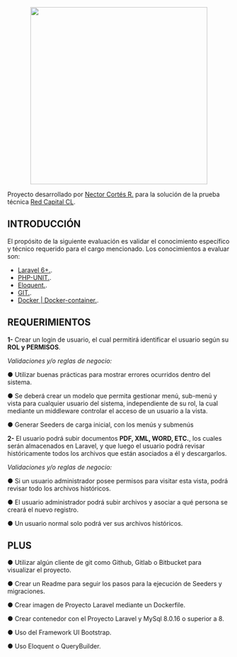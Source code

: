 <p align="center"><a href="https://redcapital.cl" target="_blank"><img src="https://www.paymentmedia.com/gallery/59b6ecdbce3a4red_capita_dfgfgf_623.jpg" width="400"></a></p>

Proyecto desarrollado por [Nector Cortés R.](https://github.com/nector95/) para la solución de la prueba técnica [Red Capital CL](https://redcapital.cl).


## INTRODUCCIÓN

El propósito de la siguiente evaluación es validar el conocimiento específico y técnico
requerido para el cargo mencionado. Los conocimientos a evaluar son:    

- [Laravel 6+.](https://laravel.com).
- [PHP-UNIT.](https://www.php.net).
- [Eloquent.](https://laravel.com/docs/8.x/eloquent).
- [GIT.](https://github.com).
- [Docker | Docker-container.](https://www.docker.com).


## REQUERIMIENTOS

**1-** Crear un login de usuario, el cual permitirá identificar el usuario según su **ROL y PERMISOS**.


*Validaciones y/o reglas de negocio:*

● Utilizar buenas prácticas para mostrar errores ocurridos dentro del sistema.

● Se deberá crear un modelo que permita gestionar menú, sub-menú y vista para cualquier usuario del sistema, independiente de su rol, la cual mediante un middleware controlar el acceso de un usuario a la vista.

● Generar Seeders de carga inicial, con los menús y submenús

**2-** El usuario podrá subir documentos **PDF, XML, WORD, ETC.**, los cuales serán almacenados en Laravel, y que luego el usuario podrá revisar históricamente todos los archivos que están asociados a él y descargarlos.



*Validaciones y/o reglas de negocio:*

● Si un usuario administrador posee permisos para visitar esta vista, podrá revisar todo los archivos históricos.

● El usuario administrador podrá subir archivos y asociar a qué persona se creará el nuevo registro.

● Un usuario normal solo podrá ver sus archivos históricos.


## PLUS

● Utilizar algún cliente de git como Github, Gitlab o Bitbucket para visualizar el
proyecto.

● Crear un Readme para seguir los pasos para la ejecución de Seeders y migraciones.

● Crear imagen de Proyecto Laravel mediante un Dockerfile.

● Crear contenedor con el Proyecto Laravel y MySql 8.0.16 o superior a 8.

● Uso del Framework UI Bootstrap.

● Uso Eloquent o QueryBuilder.




